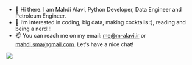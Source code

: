 - 👋 Hi there. I am Mahdi Alavi, Python Developer, Data Engineer and Petroleum Engineer. 
- 👀 I’m interested in coding, big data, making cocktails :), reading and being a nerd!!!
- 📫 You can reach me on my email: me@m-alavi.ir or mahdi.sma@gmail.com. Let's have a nice chat!

<img src="https://github-readme-stats.vercel.app/api/?username=sm-alavi">
